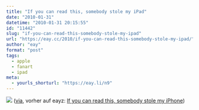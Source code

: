 ```yaml
---
title: "If you can read this, somebody stole my iPad"
date: "2010-01-31"
datetime: "2010-01-31 20:15:55"
id: "11442"
slug: "if-you-can-read-this-somebody-stole-my-ipad"
url: "https://eay.cc/2010/if-you-can-read-this-somebody-stole-my-ipad/"
author: "eay"
format: "post"
tags:
  - apple
  - fanart
  - ipad
meta:
  - yourls_shorturl: "https://eay.li/n9"
---
```


![](https://eay.cc/uploads/2010/ipadhand.jpg) ([via](http://www.b3ta.com/board/9891359), vorher auf eayz: [If you can read this, somebody stole my iPhone](et/2009/if-you-can-read-this/))
